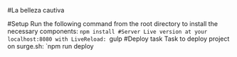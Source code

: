 #La belleza cautiva

#Setup
Run the following command from the root directory to install the necessary components:
`npm install
#Server
Live version at your localhost:8080 with LiveReload:
`gulp
#Deploy task
Task to deploy project on surge.sh:
`npm run deploy
